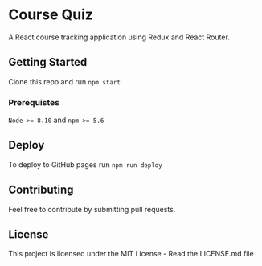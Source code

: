 # Course Quiz

A React course tracking application using Redux and React Router.

## Getting Started

Clone this repo and run `npm start`

### Prerequistes

`Node >= 8.10` and `npm >= 5.6`

## Deploy

To deploy to GitHub pages run `npm run deploy`

## Contributing

Feel free to contribute by submitting pull requests.

## License

This project is licensed under the MIT License - Read the LICENSE.md file
